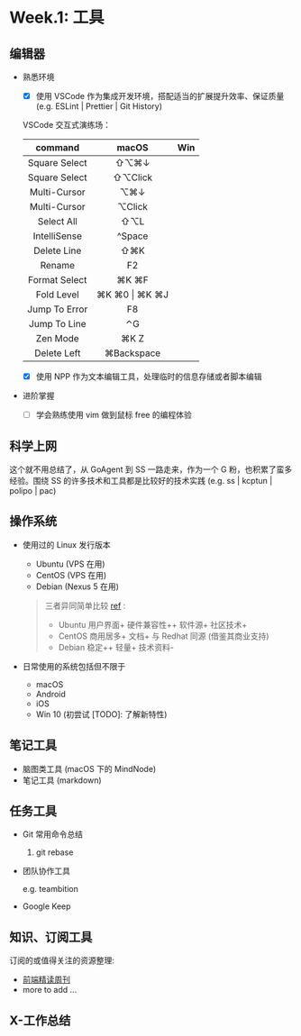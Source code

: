 # Week.1: 工具

## 编辑器

* 熟悉环境

  * [x] 使用 VSCode 作为集成开发环境，搭配适当的扩展提升效率、保证质量 (e.g. ESLint | Prettier | Git History)

  VSCode 交互式演练场：

  |    command    |     macOS      | Win |
  | :-----------: | :------------: | :-: |
  | Square Select |      ⇧⌥⌘↓      |     |
  | Square Select |    ⇧⌥Click     |     |
  | Multi-Cursor  |      ⌥⌘↓       |     |
  | Multi-Cursor  |     ⌥Click     |     |
  |  Select All   |      ⇧⌥L       |     |
  | IntelliSense  |     ^Space     |     |
  |  Delete Line  |      ⇧⌘K       |     |
  |    Rename     |       F2       |     |
  | Format Select |     ⌘K ⌘F      |     |
  |  Fold Level   | ⌘K ⌘0 \| ⌘K ⌘J |     |
  | Jump To Error |       F8       |     |
  | Jump To Line  |       ⌃G       |     |
  |   Zen Mode    |      ⌘K Z      |     |
  |  Delete Left  |   ⌘Backspace   |     |

  * [x] 使用 NPP 作为文本编辑工具，处理临时的信息存储或者脚本编辑

* 进阶掌握
  * [ ] 学会熟练使用 vim 做到鼠标 free 的编程体验

## 科学上网

这个就不用总结了，从 GoAgent 到 SS 一路走来，作为一个 G 粉，也积累了蛮多经验。围绕 SS 的许多技术和工具都是比较好的技术实践 (e.g. ss | kcptun | polipo | pac)

## 操作系统

* 使用过的 Linux 发行版本

  * Ubuntu (VPS 在用)
  * CentOS (VPS 在用)
  * Debian (Nexus 5 在用)

  > 三者异同简单比较 [ref](https://blog.csdn.net/educast/article/details/38315433) :
  >
  > * Ubuntu 用户界面+ 硬件兼容性++ 软件源+ 社区技术+
  > * CentOS 商用居多+ 文档+ 与 Redhat 同源 (借鉴其商业支持)
  > * Debian 稳定++ 轻量+ 技术资料-

* 日常使用的系统包括但不限于
  * macOS
  * Android
  * iOS
  * Win 10 (初尝试 [TODO]: 了解新特性)

## 笔记工具

* 脑图类工具 (macOS 下的 MindNode)
* 笔记工具 (markdown)

## 任务工具

* Git 常用命令总结

  1.  git rebase

* 团队协作工具

  e.g. teambition

* Google Keep

## 知识、订阅工具

订阅的或值得关注的资源整理:

* [前端精读周刊](https://github.com/dt-fe/weekly)
* more to add ...

## X-工作总结
